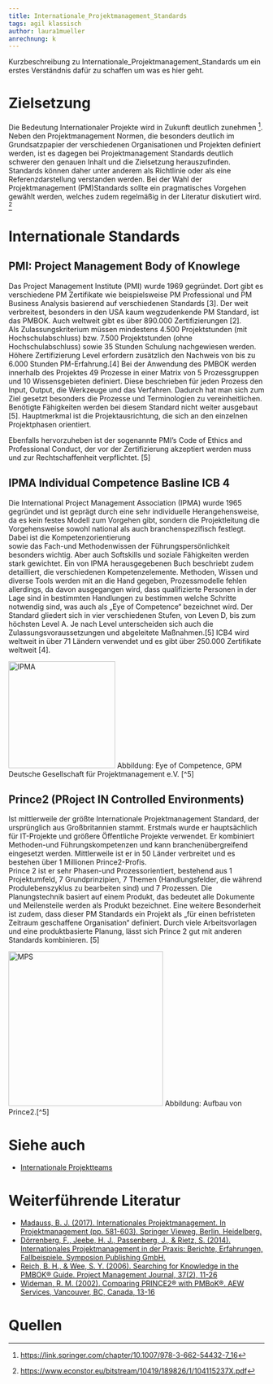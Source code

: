 ```yaml
---
title: Internationale_Projektmanagement_Standards
tags: agil klassisch
author: laura1mueller
anrechnung: k
---
```


Kurzbeschreibung zu Internationale_Projektmanagement_Standards um ein erstes Verständnis dafür zu schaffen um was es hier geht.


 # Zielsetzung
 Die Bedeutung Internationaler Projekte wird in Zukunft deutlich zunehmen [^1]. Neben den Projektmanagement Normen, die besonders deutlich im Grundsatzpapier der 
 verschiedenen Organisationen und Projekten definiert werden, ist es dagegen bei Projektmanagement Standards deutlich schwerer den genauen Inhalt und die 
 Zielsetzung herauszufinden. Standards können daher unter anderem als Richtlinie oder als eine Referenzdarstellung verstanden werden. Bei der Wahl der 
 Projektmanagement (PM)Standards sollte ein pragmatisches Vorgehen gewählt werden, welches zudem regelmäßig in der Literatur diskutiert wird. [^2] 

 # Internationale Standards
 
 ## PMI: Project Management Body of Knowlege
Das Project Management Institute (PMI) wurde 1969 gegründet. Dort gibt es verschiedene PM Zertifikate wie beispielsweise PM Professional und PM Business Analysis basierend auf verschiedenen Standards [3]. Der weit verbreitest, besonders in den USA kaum wegzudenkende PM Standard, ist das PMBOK. 
Auch weltweit gibt es über 890.000 Zertifizierungen [2].                       
Als Zulassungskriterium müssen mindestens 4.500 Projektstunden (mit Hochschulabschluss) bzw. 7.500 Projektstunden (ohne Hochschulabschluss) sowie 35 Stunden Schulung nachgewiesen werden. Höhere Zertifizierung Level erfordern zusätzlich den Nachweis von bis zu 6.000 Stunden PM-Erfahrung.[4]
Bei der Anwendung des PMBOK werden innerhalb des Projektes 49 Prozesse in einer Matrix von 5 Prozessgruppen und 10 Wissensgebieten definiert. Diese beschrieben für jeden Prozess den Input, Output, die Werkzeuge und das Verfahren. Dadurch hat man sich zum Ziel gesetzt besonders die Prozesse und Terminologien zu vereinheitlichen. Benötigte Fähigkeiten werden bei diesem Standard nicht weiter ausgebaut [5]. Hauptmerkmal ist die Projektausrichtung, die sich an den einzelnen Projektphasen orientiert. 

Ebenfalls hervorzuheben ist der sogenannte PMI’s Code of Ethics and Professional Conduct, der vor der Zertifizierung akzeptiert werden muss und zur Rechtschaffenheit verpflichtet. [5]

 ## IPMA Individual Competence Basline ICB 4
Die International Project Management Association (IPMA) wurde 1965 gegründet und ist geprägt durch eine sehr individuelle Herangehensweise, da es kein festes 
Modell zum Vorgehen gibt, sondern die Projektleitung die Vorgehensweise sowohl national als auch branchenspezifisch festlegt. Dabei ist die Kompetenzorientierung  
sowie das Fach-und Methodenwissen der Führungspersönlichkeit besonders wichtig. Aber auch Softskills und soziale Fähigkeiten werden stark gewichtet. Ein von IPMA 
herausgegebenen Buch beschriebt zudem detailliert, die verschiedenen Kompetenzelemente. Methoden, Wissen und diverse Tools werden mit an die Hand gegeben, 
Prozessmodelle fehlen allerdings, da davon ausgegangen wird, dass qualifizierte Personen in der Lage sind in bestimmten Handlungen zu bestimmen welche Schritte 
notwendig sind, was auch als „Eye of Competence“ bezeichnet wird. Der Standard gliedert sich in vier verschiedenen Stufen, von Leven D, bis zum höchsten Level A. 
Je nach Level unterscheiden sich auch die Zulassungsvoraussetzungen und abgeleitete Maßnahmen.[5]
ICB4 wird weltweit in über 71 Ländern verwendet und es gibt über 250.000 Zertifikate weltweit [4].


 <img width="210" alt="IPMA" src="https://user-images.githubusercontent.com/92951568/141460092-d1243f27-cf6b-4942-a454-58ac034497c6.png">
 Abbildung: Eye of Competence, GPM Deutsche Gesellschaft für Projektmanagement e.V. [^5]

 ## Prince2 (PRoject IN Controlled Environments)

Ist mittlerweile der größte Internationale Projektmanagement Standard, der ursprünglich aus Großbritannien stammt.  Erstmals wurde er hauptsächlich für IT-Projekte und größere Öffentliche Projekte verwendet. Er kombiniert Methoden-und Führungskompetenzen und kann branchenübergreifend eingesetzt werden. Mittlerweile ist er in 50 Länder verbreitet und es bestehen über 1 Millionen Prince2-Profis.  
Prince 2 ist er sehr Phasen-und Prozessorientiert, bestehend aus 1 Projektumfeld, 7 Grundprinzipien, 7 Themen (Handlungsfelder, die während Produlebenszyklus zu bearbeiten sind) und 7 Prozessen. Die Planungstechnik basiert auf einem Produkt, das bedeutet alle Dokumente und Meilensteile werden als Produkt bezeichnet. 
Eine weitere Besonderheit ist zudem, dass dieser PM Standards ein Projekt als „für einen befristeten Zeitraum geschaffene Organisation“ definiert. Durch viele Arbeitsvorlagen und eine produktbasierte Planung, lässt sich Prince 2 gut mit anderen Standards kombinieren. [5]

 <img width="304" alt="MPS" src="https://user-images.githubusercontent.com/92951568/141459894-b992b1a0-5732-4eeb-a5f9-99e8aa0cac38.png">
 Abbildung: Aufbau von Prince2.[^5]


 # Siehe auch
*  [Internationale Projektteams](https://github.com/ManagingProjectsSuccessfully/ManagingProjectsSuccessfully.github.io/blob/main/kb/Internationale_Projektteams/.keep)

# Weiterführende Literatur
* [Madauss, B. J. (2017). Internationales Projektmanagement. In Projektmanagement (pp. 581-603). Springer Vieweg, Berlin, Heidelberg.](https://link.springer.com/chapter/10.1007%2F978-3-662-54432-7_16)
* [Dörrenberg, F., Jeebe, H. J., Passenberg, J., & Rietz, S. (2014). Internationales Projektmanagement in der Praxis: Berichte, Erfahrungen, Fallbeispiele. Symposion Publishing GmbH.](https://books.google.de/bookshl=en&lr=&id=OGC3AwAAQBAJ&oi=fnd&pg=PP1&dq=Internationales+Projektmanagement+standards&ots=71BVP9_zht&sig=IP7hksx8Yq1b-vWyBWHeto2DF98&redir_esc=y#v=onepage&q=Internationales%20Projektmanagement%20standards&f=false)
* [Reich, B. H., & Wee, S. Y. (2006). Searching for Knowledge in the PMBOK® Guide. Project Management Journal, 37(2), 11-26](https://journals.sagepub.com/doi/abs/10.1177/875697280603700203)
* [Wideman, R. M. (2002). Comparing PRINCE2® with PMBoK®. AEW Services, Vancouver, BC, Canada, 13-16](http://alecoledelavie.com/accueil/vie_uploads/Portfolio_Programs_Projects_and%20BAU/PortFolio_stuff/Courses%20resources%20stuff/PRINCE2_june_2018/0_Prince2_la%20methode/Prince2_et_les_autres_referentiels/Prince2_vs_PMBok/Comparing_PMBok_Prince2.pdf)

# Quellen
[^1]: https://link.springer.com/chapter/10.1007/978-3-662-54432-7_16
[^2]: https://www.econstor.eu/bitstream/10419/189826/1/104115237X.pdf
[^3]: https://www.pmi.org/certifications
[^4]: https://www.haufe-akademie.de/blog/themen/projekt-prozessmanagement/drei-standards-ein-ziel-projekte-erfolgreich-managen/)
[^5]: https://www.assure.de/sites/default/files/media/downloads/whitepaper_projektmanagement_standards_vergleich.pdf)
